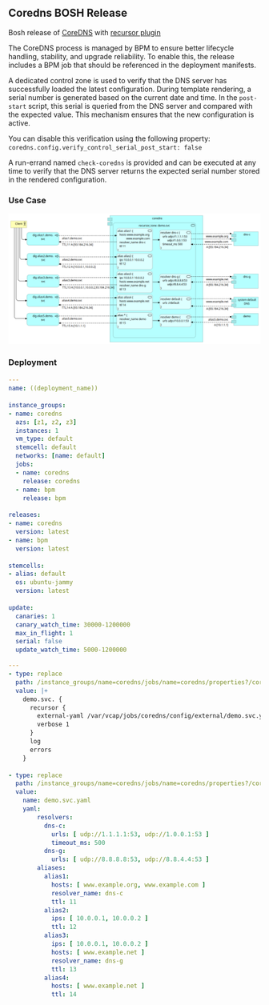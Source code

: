 ## Coredns BOSH Release

Bosh release of [CoreDNS](https://coredns.io/) with [recursor plugin](https://github.com/kinjelom/coredns-recursor)

The CoreDNS process is managed by BPM to ensure better lifecycle handling, stability, and upgrade reliability. 
To enable this, the release includes a BPM job that should be referenced in the deployment manifests.

A dedicated control zone is used to verify that the DNS server has successfully loaded the latest configuration.
During template rendering, a serial number is generated based on the current date and time. 
In the `post-start` script, this serial is queried from the DNS server and compared with the expected value. 
This mechanism ensures that the new configuration is active.

You can disable this verification using the following property: `coredns.config.verify_control_serial_post_start: false`

A run-errand named `check-coredns` is provided and can be executed at any time to verify 
that the DNS server returns the expected serial number stored in the rendered configuration. 

### Use Case

![](docs/flow.png)

### Deployment
```yaml
---
name: ((deployment_name))

instance_groups:
- name: coredns
  azs: [z1, z2, z3]
  instances: 1
  vm_type: default
  stemcell: default
  networks: [name: default]
  jobs:
  - name: coredns
    release: coredns
  - name: bpm
    release: bpm

releases:
- name: coredns
  version: latest
- name: bpm
  version: latest

stemcells:
- alias: default
  os: ubuntu-jammy
  version: latest

update:
  canaries: 1
  canary_watch_time: 30000-1200000
  max_in_flight: 1
  serial: false
  update_watch_time: 5000-1200000

```

```yaml
---
- type: replace
  path: /instance_groups/name=coredns/jobs/name=coredns/properties?/coredns?/config?/main?/blocks?/-
  value: |+
    demo.svc. {
      recursor {
        external-yaml /var/vcap/jobs/coredns/config/external/demo.svc.yaml
        verbose 1
      }
      log
      errors
    }

- type: replace
  path: /instance_groups/name=coredns/jobs/name=coredns/properties?/coredns?/config?/external?/files?/-
  value:
    name: demo.svc.yaml
    yaml:
        resolvers:
          dns-c:
            urls: [ udp://1.1.1.1:53, udp://1.0.0.1:53 ]
            timeout_ms: 500
          dns-g:
            urls: [ udp://8.8.8.8:53, udp://8.8.4.4:53 ]
        aliases:
          alias1:
            hosts: [ www.example.org, www.example.com ]
            resolver_name: dns-c
            ttl: 11
          alias2:
            ips: [ 10.0.0.1, 10.0.0.2 ]
            ttl: 12
          alias3:
            ips: [ 10.0.0.1, 10.0.0.2 ]
            hosts: [ www.example.net ]
            resolver_name: dns-g
            ttl: 13
          alias4:
            hosts: [ www.example.net ]
            ttl: 14
```
